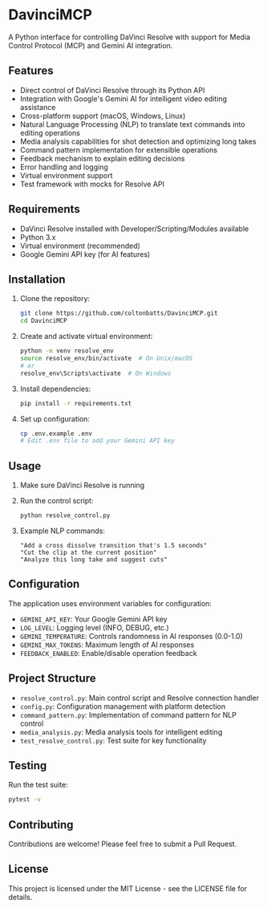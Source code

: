 # DavinciMCP

A Python interface for controlling DaVinci Resolve with support for Media Control Protocol (MCP) and Gemini AI integration.

## Features
- Direct control of DaVinci Resolve through its Python API
- Integration with Google's Gemini AI for intelligent video editing assistance
- Cross-platform support (macOS, Windows, Linux)
- Natural Language Processing (NLP) to translate text commands into editing operations
- Media analysis capabilities for shot detection and optimizing long takes
- Command pattern implementation for extensible operations
- Feedback mechanism to explain editing decisions
- Error handling and logging
- Virtual environment support
- Test framework with mocks for Resolve API

## Requirements
- DaVinci Resolve installed with Developer/Scripting/Modules available
- Python 3.x
- Virtual environment (recommended)
- Google Gemini API key (for AI features)

## Installation
1. Clone the repository:
   ```bash
   git clone https://github.com/coltonbatts/DavinciMCP.git
   cd DavinciMCP
   ```

2. Create and activate virtual environment:
   ```bash
   python -m venv resolve_env
   source resolve_env/bin/activate  # On Unix/macOS
   # or
   resolve_env\Scripts\activate  # On Windows
   ```

3. Install dependencies:
   ```bash
   pip install -r requirements.txt
   ```

4. Set up configuration:
   ```bash
   cp .env.example .env
   # Edit .env file to add your Gemini API key
   ```

## Usage
1. Make sure DaVinci Resolve is running
2. Run the control script:
   ```bash
   python resolve_control.py
   ```

3. Example NLP commands:
   ```
   "Add a cross dissolve transition that's 1.5 seconds"
   "Cut the clip at the current position"
   "Analyze this long take and suggest cuts"
   ```

## Configuration
The application uses environment variables for configuration:
- `GEMINI_API_KEY`: Your Google Gemini API key
- `LOG_LEVEL`: Logging level (INFO, DEBUG, etc.)
- `GEMINI_TEMPERATURE`: Controls randomness in AI responses (0.0-1.0)
- `GEMINI_MAX_TOKENS`: Maximum length of AI responses
- `FEEDBACK_ENABLED`: Enable/disable operation feedback

## Project Structure
- `resolve_control.py`: Main control script and Resolve connection handler
- `config.py`: Configuration management with platform detection
- `command_pattern.py`: Implementation of command pattern for NLP control
- `media_analysis.py`: Media analysis tools for intelligent editing
- `test_resolve_control.py`: Test suite for key functionality

## Testing
Run the test suite:
```bash
pytest -v
```

## Contributing
Contributions are welcome! Please feel free to submit a Pull Request.

## License
This project is licensed under the MIT License - see the LICENSE file for details.

